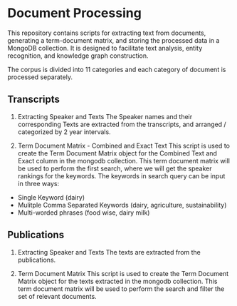 # Document Processing

This repository contains scripts for extracting text from documents, generating a term-document matrix, and storing the processed data in a MongoDB collection. It is designed to facilitate text analysis, entity recognition, and knowledge graph construction.

The corpus is divided into 11 categories and each category of document is processed separately.

## Transcripts

1. Extracting Speaker and Texts
The Speaker names and their corresponding Texts are extracted from the transcripts, and arranged / categorized by 2 year intervals.

2. Term Document Matrix - Combined and Exact Text
This script is used to create the Term Document Matrix object for the Combined Text and Exact column in the mongodb collection. This term document matrix will be used to perform the first search, where we will get the speaker rankings for the keywords. The keywords in search query can be input in three ways:

- Single Keyword (dairy)
- Mulitple Comma Separated Keywords (dairy, agriculture, sustainability)
- Multi-worded phrases (food wise, dairy milk)

## Publications

1. Extracting Speaker and Texts 
The texts are extracted from the publications.

2. Term Document Matrix
This script is used to create the Term Document Matrix object for the texts extracted in the mongodb collection. This term document matrix will be used to perform the search and filter the set of relevant documents.
